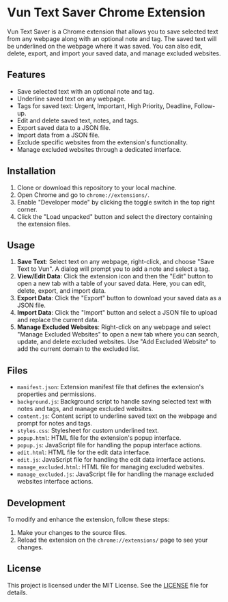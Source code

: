 # Vun Text Saver Chrome Extension

Vun Text Saver is a Chrome extension that allows you to save selected text from any webpage along with an optional note and tag. The saved text will be underlined on the webpage where it was saved. You can also edit, delete, export, and import your saved data, and manage excluded websites.

## Features

- Save selected text with an optional note and tag.
- Underline saved text on any webpage.
- Tags for saved text: Urgent, Important, High Priority, Deadline, Follow-up.
- Edit and delete saved text, notes, and tags.
- Export saved data to a JSON file.
- Import data from a JSON file.
- Exclude specific websites from the extension's functionality.
- Manage excluded websites through a dedicated interface.

## Installation

1. Clone or download this repository to your local machine.
2. Open Chrome and go to `chrome://extensions/`.
3. Enable "Developer mode" by clicking the toggle switch in the top right corner.
4. Click the "Load unpacked" button and select the directory containing the extension files.

## Usage

1. **Save Text**: Select text on any webpage, right-click, and choose "Save Text to Vun". A dialog will prompt you to add a note and select a tag.
2. **View/Edit Data**: Click the extension icon and then the "Edit" button to open a new tab with a table of your saved data. Here, you can edit, delete, export, and import data.
3. **Export Data**: Click the "Export" button to download your saved data as a JSON file.
4. **Import Data**: Click the "Import" button and select a JSON file to upload and replace the current data.
5. **Manage Excluded Websites**: Right-click on any webpage and select "Manage Excluded Websites" to open a new tab where you can search, update, and delete excluded websites. Use "Add Excluded Website" to add the current domain to the excluded list.

## Files

- `manifest.json`: Extension manifest file that defines the extension's properties and permissions.
- `background.js`: Background script to handle saving selected text with notes and tags, and manage excluded websites.
- `content.js`: Content script to underline saved text on the webpage and prompt for notes and tags.
- `styles.css`: Stylesheet for custom underlined text.
- `popup.html`: HTML file for the extension's popup interface.
- `popup.js`: JavaScript file for handling the popup interface actions.
- `edit.html`: HTML file for the edit data interface.
- `edit.js`: JavaScript file for handling the edit data interface actions.
- `manage_excluded.html`: HTML file for managing excluded websites.
- `manage_excluded.js`: JavaScript file for handling the manage excluded websites interface actions.

## Development

To modify and enhance the extension, follow these steps:

1. Make your changes to the source files.
2. Reload the extension on the `chrome://extensions/` page to see your changes.

## License

This project is licensed under the MIT License. See the [LICENSE](LICENSE) file for details.
